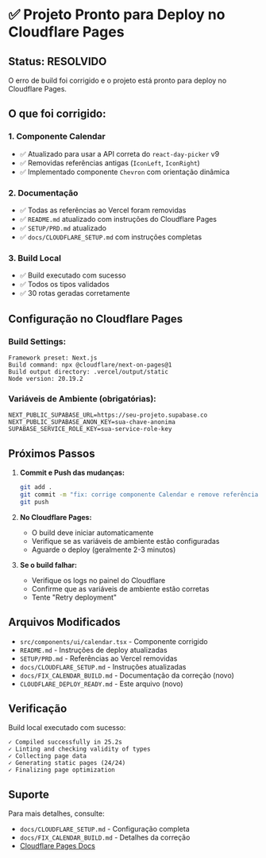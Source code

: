 # ✅ Projeto Pronto para Deploy no Cloudflare Pages

## Status: RESOLVIDO

O erro de build foi corrigido e o projeto está pronto para deploy no Cloudflare Pages.

## O que foi corrigido:

### 1. Componente Calendar
- ✅ Atualizado para usar a API correta do `react-day-picker` v9
- ✅ Removidas referências antigas (`IconLeft`, `IconRight`)
- ✅ Implementado componente `Chevron` com orientação dinâmica

### 2. Documentação
- ✅ Todas as referências ao Vercel foram removidas
- ✅ `README.md` atualizado com instruções do Cloudflare Pages
- ✅ `SETUP/PRD.md` atualizado
- ✅ `docs/CLOUDFLARE_SETUP.md` com instruções completas

### 3. Build Local
- ✅ Build executado com sucesso
- ✅ Todos os tipos validados
- ✅ 30 rotas geradas corretamente

## Configuração no Cloudflare Pages

### Build Settings:
```
Framework preset: Next.js
Build command: npx @cloudflare/next-on-pages@1
Build output directory: .vercel/output/static
Node version: 20.19.2
```

### Variáveis de Ambiente (obrigatórias):
```
NEXT_PUBLIC_SUPABASE_URL=https://seu-projeto.supabase.co
NEXT_PUBLIC_SUPABASE_ANON_KEY=sua-chave-anonima
SUPABASE_SERVICE_ROLE_KEY=sua-service-role-key
```

## Próximos Passos

1. **Commit e Push das mudanças:**
   ```bash
   git add .
   git commit -m "fix: corrige componente Calendar e remove referências ao Vercel"
   git push
   ```

2. **No Cloudflare Pages:**
   - O build deve iniciar automaticamente
   - Verifique se as variáveis de ambiente estão configuradas
   - Aguarde o deploy (geralmente 2-3 minutos)

3. **Se o build falhar:**
   - Verifique os logs no painel do Cloudflare
   - Confirme que as variáveis de ambiente estão corretas
   - Tente "Retry deployment"

## Arquivos Modificados

- `src/components/ui/calendar.tsx` - Componente corrigido
- `README.md` - Instruções de deploy atualizadas
- `SETUP/PRD.md` - Referências ao Vercel removidas
- `docs/CLOUDFLARE_SETUP.md` - Instruções atualizadas
- `docs/FIX_CALENDAR_BUILD.md` - Documentação da correção (novo)
- `CLOUDFLARE_DEPLOY_READY.md` - Este arquivo (novo)

## Verificação

Build local executado com sucesso:
```
✓ Compiled successfully in 25.2s
✓ Linting and checking validity of types
✓ Collecting page data
✓ Generating static pages (24/24)
✓ Finalizing page optimization
```

## Suporte

Para mais detalhes, consulte:
- `docs/CLOUDFLARE_SETUP.md` - Configuração completa
- `docs/FIX_CALENDAR_BUILD.md` - Detalhes da correção
- [Cloudflare Pages Docs](https://developers.cloudflare.com/pages/)
